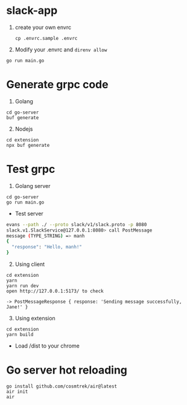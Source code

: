 # slack-app
1. create your own envrc
    ```
    cp .envrc.sample .envrc
    ```
2. Modify your .envrc and `direnv allow `

```
go run main.go
```
# Generate grpc code
1. Golang
```
cd go-server
buf generate
```
2. Nodejs
```
cd extension
npx buf generate
```
# Test grpc
1. Golang server
```
cd go-server
go run main.go
```
- Test server
```bash
evans --path ./ --proto slack/v1/slack.proto -p 8080
slack.v1.SlackService@127.0.0.1:8080> call PostMessage
message (TYPE_STRING) => manh
{
  "response": "Hello, manh!"
}
```

2. Using client
```
cd extension
yarn
yarn run dev
open http://127.0.0.1:5173/ to check

-> PostMessageResponse { response: 'Sending message successfully, Jane!' }
```

3. Using extension
```
cd extension
yarn build
```
- Load /dist to your chrome
# Go server hot reloading 
```
go install github.com/cosmtrek/air@latest
air init
air
```
